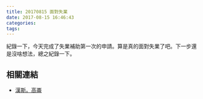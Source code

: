 ```yaml
---
title: 20170815 面對失業
date: 2017-08-15 16:46:43
categories:
tags:
---
```


紀錄一下，今天完成了失業補助第一次的申請。算是真的面對失業了吧。下一步還是沒啥想法，總之紀錄一下。

## 相關連結

- [漢斯。高崙](https://www.facebook.com/hanscholem/)
